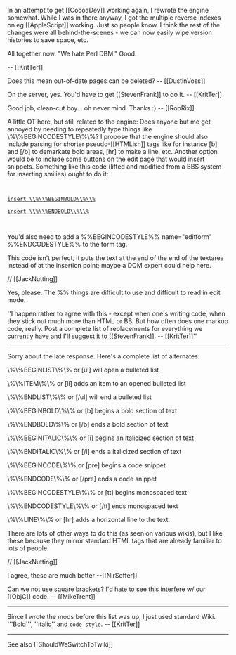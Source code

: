 In an attempt to get [[CocoaDev]] working again, I rewrote the engine somewhat. While I was in there anyway, I got the multiple reverse indexes on eg [[AppleScript]] working. Just so people know. I think the rest of the changes were all behind-the-scenes - we can now easily wipe version histories to save space, etc.

All together now. "We hate Perl DBM." Good.

-- [[KritTer]]

Does this mean out-of-date pages can be deleted? -- [[DustinVoss]]

On the server, yes. You'd have to get [[StevenFrank]] to do it. -- [[KritTer]]

Good job, clean-cut boy... oh never mind. Thanks :) -- [[RobRix]]

A little OT here, but still related to the engine:  Does anyone but me get annoyed by needing to repeatedly type things like \\%\\%BEGINCODESTYLE\\%\\%?  I propose that the engine should also include parsing for shorter pseudo-[[HTMLish]] tags like for instance [b] and [/b] to demarkate bold areas, [hr] to make a line, etc.  Another option would be to include some buttons on the edit page that would insert snippets.  Something like this code (lifted and modified from a BBS system for inserting smilies) ought to do it:

<code>
<script language="javascript">
<!--
function popitin(snippet) {
	document.editform.text.value += snippet;
	document.editform.text.focus();
}
-->
</script>
<a href="javascript:popitin('\\%\\%BEGINBOLD\\%\\%')">insert \\%\\%BEGINBOLD\\%\\%</a><br>
<a href="javascript:popitin('\\%\\%ENDBOLD\\%\\%')">insert \\%\\%ENDBOLD\\%\\%</a><br>
<!-- etc -->
</code>

You'd also need to add a %%BEGINCODESTYLE%% name="editform" %%ENDCODESTYLE%% to the form tag.

This code isn't perfect, it puts the text at the end of the end of the textarea instead of at the insertion point; maybe a DOM expert could help here.

// [[JackNutting]]


Yes, please. The %% things are difficult to use and difficult to read in edit mode.

''I happen rather to agree with this - except when one's writing code, when they stick out much more than HTML or BB. But how often does one markup code, really. Post a complete list of replacements for everything we currently have and I'll suggest it to [[StevenFrank]]. -- [[KritTer]]''

----

Sorry about the late response.  Here's a complete list of alternates:

\\%\\%BEGINLIST\\%\\% or [ul] will open a bulleted list 

\\%\\%ITEM\\%\\% or [li] adds an item to an opened bulleted list 

\\%\\%ENDLIST\\%\\% or [/ul] will end a bulleted list 


\\%\\%BEGINBOLD\\%\\% or [b] begins a bold section of text 

\\%\\%ENDBOLD\\%\\% or [/b] ends a bold section of text 


\\%\\%BEGINITALIC\\%\\% or [i] begins an italicized section of text 

\\%\\%ENDITALIC\\%\\% or [/i] ends a italicized section of text 


\\%\\%BEGINCODE\\%\\% or [pre] begins a code snippet 

\\%\\%ENDCODE\\%\\% or [/pre] ends a code snippet 


\\%\\%BEGINCODESTYLE\\%\\% or [tt] begins monospaced text 

\\%\\%ENDCODESTYLE\\%\\% or [/tt] ends monospaced text 


\\%\\%LINE\\%\\% or [hr] adds a horizontal line to the text.

There are lots of other ways to do this (as seen on various wikis), but I like these because they mirror standard HTML tags that are already familiar to lots of people.

// [[JackNutting]]

I agree, these are much better --[[NirSoffer]]

Can we not use square brackets? I'd hate to see this interfere w/ our [[ObjC]] code. -- [[MikeTrent]]

----

Since I wrote the mods before this list was up, I just used standard Wiki. '''Bold''', ''italic'' and <code>code style</code>. -- [[KritTer]]

----

See also [[ShouldWeSwitchToTwiki]]